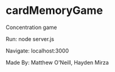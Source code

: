 # cardMemoryGame
Concentration game

Run: node server.js

Navigate: localhost:3000

Made By: Matthew O'Neill, Hayden Mirza

